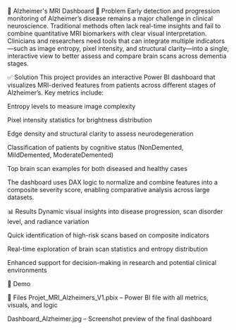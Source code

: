 🧠 Alzheimer's MRI Dashboard
🛑 Problem
Early detection and progression monitoring of Alzheimer’s disease remains a major challenge in clinical neuroscience. Traditional methods often lack real-time insights and fail to combine quantitative MRI biomarkers with clear visual interpretation. Clinicians and researchers need tools that can integrate multiple indicators—such as image entropy, pixel intensity, and structural clarity—into a single, interactive view to better assess and compare brain scans across dementia stages.

✅ Solution
This project provides an interactive Power BI dashboard that visualizes MRI-derived features from patients across different stages of Alzheimer’s. Key metrics include:

Entropy levels to measure image complexity

Pixel intensity statistics for brightness distribution

Edge density and structural clarity to assess neurodegeneration

Classification of patients by cognitive status (NonDemented, MildDemented, ModerateDemented)

Top brain scan examples for both diseased and healthy cases

The dashboard uses DAX logic to normalize and combine features into a composite severity score, enabling comparative analysis across large datasets.

📊 Results
Dynamic visual insights into disease progression, scan disorder level, and radiance variation

Quick identification of high-risk scans based on composite indicators

Real-time exploration of brain scan statistics and entropy distribution

Enhanced support for decision-making in research and potential clinical environments

🚀 Demo

📁 Files
Projet_MRI_Alzheimers_V1.pbix – Power BI file with all metrics, visuals, and logic

Dashboard_Alzheimer.jpg – Screenshot preview of the final dashboard


